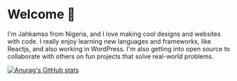 # Welcome 👋
I'm Jahkamso from Nigeria, and I love making cool designs and websites with code. I really enjoy learning new languages and frameworks, like Reactjs, and also working in WordPress. I'm also getting into open source to collaborate with others on fun projects that solve real-world problems.

[![Anurag's GitHub stats](https://github-readme-stats.vercel.app/api?username=jahkamso)](https://github.com/anuraghazra/github-readme-stats)
